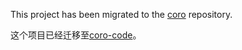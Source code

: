 This project has been migrated to the [coro](https://github.com/Blushyes/coro-code) repository.

这个项目已经迁移至[coro-code](https://github.com/Blushyes/coro-code)。
